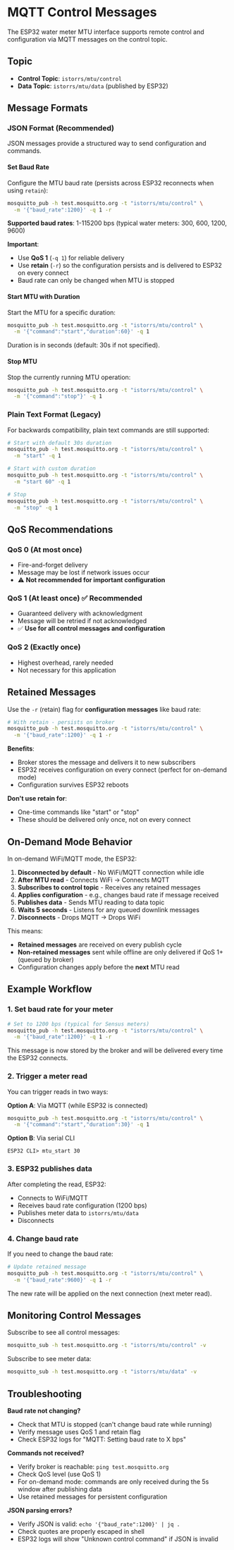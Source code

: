 # MQTT Control Messages

The ESP32 water meter MTU interface supports remote control and configuration via MQTT messages on the control topic.

## Topic

- **Control Topic**: `istorrs/mtu/control`
- **Data Topic**: `istorrs/mtu/data` (published by ESP32)

## Message Formats

### JSON Format (Recommended)

JSON messages provide a structured way to send configuration and commands.

#### Set Baud Rate

Configure the MTU baud rate (persists across ESP32 reconnects when using `retain`):

```bash
mosquitto_pub -h test.mosquitto.org -t "istorrs/mtu/control" \
  -m '{"baud_rate":1200}' -q 1 -r
```

**Supported baud rates**: 1-115200 bps (typical water meters: 300, 600, 1200, 9600)

**Important**:
- Use **QoS 1** (`-q 1`) for reliable delivery
- Use **retain** (`-r`) so the configuration persists and is delivered to ESP32 on every connect
- Baud rate can only be changed when MTU is stopped

#### Start MTU with Duration

Start the MTU for a specific duration:

```bash
mosquitto_pub -h test.mosquitto.org -t "istorrs/mtu/control" \
  -m '{"command":"start","duration":60}' -q 1
```

Duration is in seconds (default: 30s if not specified).

#### Stop MTU

Stop the currently running MTU operation:

```bash
mosquitto_pub -h test.mosquitto.org -t "istorrs/mtu/control" \
  -m '{"command":"stop"}' -q 1
```

### Plain Text Format (Legacy)

For backwards compatibility, plain text commands are still supported:

```bash
# Start with default 30s duration
mosquitto_pub -h test.mosquitto.org -t "istorrs/mtu/control" \
  -m "start" -q 1

# Start with custom duration
mosquitto_pub -h test.mosquitto.org -t "istorrs/mtu/control" \
  -m "start 60" -q 1

# Stop
mosquitto_pub -h test.mosquitto.org -t "istorrs/mtu/control" \
  -m "stop" -q 1
```

## QoS Recommendations

### QoS 0 (At most once)
- Fire-and-forget delivery
- Message may be lost if network issues occur
- ⚠️ **Not recommended for important configuration**

### QoS 1 (At least once) ✅ **Recommended**
- Guaranteed delivery with acknowledgment
- Message will be retried if not acknowledged
- ✅ **Use for all control messages and configuration**

### QoS 2 (Exactly once)
- Highest overhead, rarely needed
- Not necessary for this application

## Retained Messages

Use the `-r` (retain) flag for **configuration messages** like baud rate:

```bash
# With retain - persists on broker
mosquitto_pub -h test.mosquitto.org -t "istorrs/mtu/control" \
  -m '{"baud_rate":1200}' -q 1 -r
```

**Benefits**:
- Broker stores the message and delivers it to new subscribers
- ESP32 receives configuration on every connect (perfect for on-demand mode)
- Configuration survives ESP32 reboots

**Don't use retain for**:
- One-time commands like "start" or "stop"
- These should be delivered only once, not on every connect

## On-Demand Mode Behavior

In on-demand WiFi/MQTT mode, the ESP32:

1. **Disconnected by default** - No WiFi/MQTT connection while idle
2. **After MTU read** - Connects WiFi → Connects MQTT
3. **Subscribes to control topic** - Receives any retained messages
4. **Applies configuration** - e.g., changes baud rate if message received
5. **Publishes data** - Sends MTU reading to data topic
6. **Waits 5 seconds** - Listens for any queued downlink messages
7. **Disconnects** - Drops MQTT → Drops WiFi

This means:
- **Retained messages** are received on every publish cycle
- **Non-retained messages** sent while offline are only delivered if QoS 1+ (queued by broker)
- Configuration changes apply before the **next** MTU read

## Example Workflow

### 1. Set baud rate for your meter

```bash
# Set to 1200 bps (typical for Sensus meters)
mosquitto_pub -h test.mosquitto.org -t "istorrs/mtu/control" \
  -m '{"baud_rate":1200}' -q 1 -r
```

This message is now stored by the broker and will be delivered every time the ESP32 connects.

### 2. Trigger a meter read

You can trigger reads in two ways:

**Option A**: Via MQTT (while ESP32 is connected)
```bash
mosquitto_pub -h test.mosquitto.org -t "istorrs/mtu/control" \
  -m '{"command":"start","duration":30}' -q 1
```

**Option B**: Via serial CLI
```
ESP32 CLI> mtu_start 30
```

### 3. ESP32 publishes data

After completing the read, ESP32:
- Connects to WiFi/MQTT
- Receives baud rate configuration (1200 bps)
- Publishes meter data to `istorrs/mtu/data`
- Disconnects

### 4. Change baud rate

If you need to change the baud rate:

```bash
# Update retained message
mosquitto_pub -h test.mosquitto.org -t "istorrs/mtu/control" \
  -m '{"baud_rate":9600}' -q 1 -r
```

The new rate will be applied on the next connection (next meter read).

## Monitoring Control Messages

Subscribe to see all control messages:

```bash
mosquitto_sub -h test.mosquitto.org -t "istorrs/mtu/control" -v
```

Subscribe to see meter data:

```bash
mosquitto_sub -h test.mosquitto.org -t "istorrs/mtu/data" -v
```

## Troubleshooting

**Baud rate not changing?**
- Check that MTU is stopped (can't change baud rate while running)
- Verify message uses QoS 1 and retain flag
- Check ESP32 logs for "MQTT: Setting baud rate to X bps"

**Commands not received?**
- Verify broker is reachable: `ping test.mosquitto.org`
- Check QoS level (use QoS 1)
- For on-demand mode: commands are only received during the 5s window after publishing data
- Use retained messages for persistent configuration

**JSON parsing errors?**
- Verify JSON is valid: `echo '{"baud_rate":1200}' | jq .`
- Check quotes are properly escaped in shell
- ESP32 logs will show "Unknown control command" if JSON is invalid
